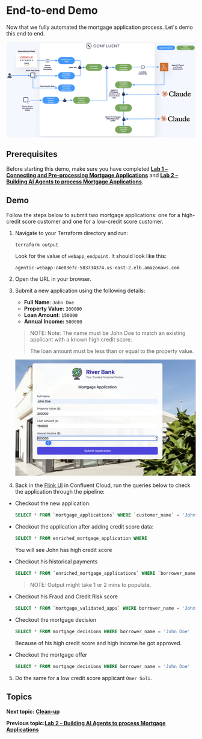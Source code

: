 # End-to-end Demo

Now that we fully automated the mortgage application process. Let's demo this end to end. 

![Architecture](../assets/HLD.png)

## Prerequisites

Before starting this demo, make sure you have completed [**Lab 1 – Connecting and Pre-processing Mortgage Applications**](../lab1/lab1-README.md) and [**Lab 2 – Building AI Agents to process Mortgage Applications**](../lab2/lab2-README.md).

## Demo

Follow the steps below to submit two mortgage applications: one for a high-credit score customer and one for a low-credit score customer.

1. Navigate to your Terraform directory and run:
   ```bash
   terraform output
   ```

   Look for the value of `webapp_endpoint`. It should look like this:

   ```
   agentic-webapp-c4e83e7c-583734374.us-east-2.elb.amazonaws.com
   ```

2. Open the URL in your browser.
3. Submit a new application using the following details:


   - **Full Name**: `John Doe`
   - **Property Value:** `200000`
   - **Loan Amount**: `150000`
   - **Annual Income:** `500000`

   > NOTE: Note: The name must be John Doe to match an existing applicant with a known high credit score.
   >
   > The loan amount must be less than or equal to the property value.

   ![Architecture](./assets/demo1.png)

4. Back in the [Flink UI](https://confluent.cloud/go/flink) in Confluent Cloud, run the queries below to check the application through the pipeline:

- Checkout the new application:
   ```sql
   SELECT * FROM `mortgage_applications` WHERE `customer_name` = 'John Doe' 
   ```

- Checkout the application after adding credit score data:
   ```sql
   SELECT * FROM enriched_mortgage_application WHERE
   ```
   You will see John has high credit score
- Checkout his historical payments
   ```sql
   SELECT * FROM `enriched_mortgage_applications` WHERE `borrower_name` = 'John Doe'
   ```
   > NOTE: Output might take 1 or 2 mins to populate.
- Checkout his Fraud and Credit Risk score
   ```sql
   SELECT * FROM `mortgage_validated_apps` WHERE borrower_name = 'John Doe'
   ```
- Checkout the mortgage decision
   ```sql
   SELECT * FROM mortgage_decisions WHERE borrower_name = 'John Doe' 
   ```
   Because of his high credit score and high income he got approved.
- Checkout the mortgage offer
   ```sql
   SELECT * FROM mortgage_decisions WHERE borrower_name = 'John Doe' 
   ```

5. Do the same for a low credit score applicant `Omer Soli`.


## Topics

**Next topic:** [**Clean-up**](../README.md#clean-up)

**Previous topic:**[**Lab 2 – Building AI Agents to process Mortgage Applications**](../lab2/lab2-README.md)









